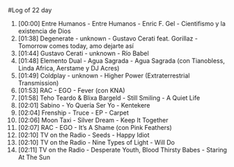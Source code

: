 #Log of 22 day

1. [00:00] Entre Humanos - Entre Humanos - Enric F. Gel - Cientifismo y la existencia de Dios
1. [01:38] Degenerate - unknown - Gustavo Cerati feat. Gorillaz - Tomorrow comes today, amo dejarte así
1. [01:44] Gustavo Cerati - unknown - Río Babel
1. [01:48] Elemento Dual - Agua Sagrada - Agua Sagrada (con Tianobless, Linda Africa, Aerstame y DJ Acres)
1. [01:49] Coldplay - unknown - Higher Power (Extraterrestrial Transmission)
1. [01:53] RAC - EGO - Fever (con KNA)
1. [01:58] Teho Teardo & Blixa Bargeld - Still Smiling - A Quiet Life
1. [02:01] Sabino - Yo Quería Ser Yo - Kentekere
1. [02:04] Frenship - Truce - EP - Carpet
1. [02:06] Moon Taxi - Silver Dream - Keep It Together
1. [02:07] RAC - EGO - It’s A Shame (con Pink Feathers)
1. [02:10] TV on the Radio - Seeds - Happy Idiot
1. [02:10] TV on the Radio - Nine Types of Light - Will Do
1. [02:11] TV on the Radio - Desperate Youth, Blood Thirsty Babes - Staring At The Sun

